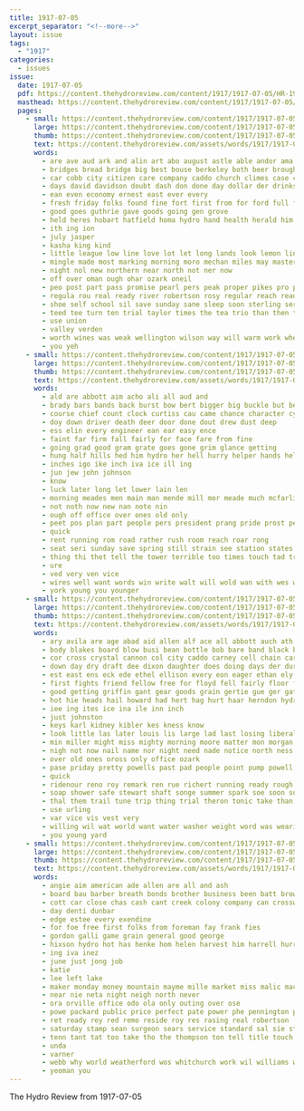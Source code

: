 ```yaml
---
title: 1917-07-05
excerpt_separator: "<!--more-->"
layout: issue
tags:
  - "1917"
categories:
  - issues
issue:
  date: 1917-07-05
  pdf: https://content.thehydroreview.com/content/1917/1917-07-05/HR-1917-07-05.pdf
  masthead: https://content.thehydroreview.com/content/1917/1917-07-05/masthead/HR-1917-07-05.jpg
  pages:
    - small: https://content.thehydroreview.com/content/1917/1917-07-05/small/HR-1917-07-05-01.jpg
      large: https://content.thehydroreview.com/content/1917/1917-07-05/large/HR-1917-07-05-01.jpg
      thumb: https://content.thehydroreview.com/content/1917/1917-07-05/thumbnails/HR-1917-07-05-01.jpg
      text: https://content.thehydroreview.com/assets/words/1917/1917-07-05/HR-1917-07-05-01.txt
      words:
        - are ave aud ark and alin art abo august astle able andor ama ali aid alf ald adams
        - bridges bread bridge big best bouse berkeley both beer brought buyer been band but brief bridgeport
        - car cobb city citizen care company caddo church climes case cap county comp cash cheeks chau con clear chas cool cost
        - days david davidson doubt dash don done day dollar der drinks daya ding
        - ean even economy ernest east ever every
        - fresh friday folks found fine fort first from for ford full fever fly
        - good goes guthrie gave goods going gen grove
        - held heres hobart hatfield homa hydro hand health herald him heads hern has heard had heal hon
        - ith ing ion
        - july jasper
        - kasha king kind
        - little league low line love lot let long lands look lemon ling lah large
        - mingle made most marking morning moro mechan miles may master man meal mers market mee many milano much money men more model mention
        - night nol new northern near north not ner now
        - off over oman ough ohar ozark oneil
        - peo post part pass promise pearl pers peak proper pikes pro place phe pees parks porch pleasant powell
        - regula rou real ready river robertson rosy regular reach reader road route
        - shoe self school sil save sunday sane sleep soon sterling sermon single screen subject sora soine sell see song sessions service season sale store sedan stand sales schoo south
        - teed tee turn ten trial taylor times the tea trio than then tennessee thing towns thralls texas trail town
        - use union
        - valley verden
        - worth wines was weak wellington wilson way will warm work wheat won weather wat well with west
        - you yeh
    - small: https://content.thehydroreview.com/content/1917/1917-07-05/small/HR-1917-07-05-02.jpg
      large: https://content.thehydroreview.com/content/1917/1917-07-05/large/HR-1917-07-05-02.jpg
      thumb: https://content.thehydroreview.com/content/1917/1917-07-05/thumbnails/HR-1917-07-05-02.jpg
      text: https://content.thehydroreview.com/assets/words/1917/1917-07-05/HR-1917-07-05-02.txt
      words:
        - ald are abbott aim acho ali all aud and
        - brady bars bands back burst bow bert bigger big buckle but begin ber been boy both bice blood bridge
        - course chief count clock curtiss cau came chance character cyrus camp company colonel come city center can
        - doy down driver death deer door done dout drew dust deep
        - ess elin every engineer ean ear easy ence
        - faint far firm fall fairly for face fare from fine
        - going grad good gram grate goes gone grim glance getting
        - hung half hills hed him hydro her hell hurry helper hands helen hold hearing had hour how horn hud horse holiday held hare
        - inches igo ike inch iva ice ill ing
        - jun jew john johnson
        - know
        - luck later long let lower lain len
        - morning meades men main man mende mill mor meade much mcfarlin mean money mee more marriage must meas made matter mobile martie
        - not noth now new nan note nin
        - ough off office over ones old only
        - peet pos plan part people pers president prang pride prost peer palace pleas pale pany
        - quick
        - rent running rom road rather rush room reach roar rong
        - seat seri sunday save spring still strain see station states side step sum surface she sprang share situ send state son strength stay shoulder string sens said stand set sowe
        - thing thi thet tell the tower terrible too times touch tad trom tay train table telling tom ted townsend thee
        - ure
        - ved very ven vice
        - wires well want words win write walt will wold wan with wes white wagon was work
        - york young you younger
    - small: https://content.thehydroreview.com/content/1917/1917-07-05/small/HR-1917-07-05-03.jpg
      large: https://content.thehydroreview.com/content/1917/1917-07-05/large/HR-1917-07-05-03.jpg
      thumb: https://content.thehydroreview.com/content/1917/1917-07-05/thumbnails/HR-1917-07-05-03.jpg
      text: https://content.thehydroreview.com/assets/words/1917/1917-07-05/HR-1917-07-05-03.txt
      words:
        - ary avila are age abad aid allen alf ace all abbott auch ath and ari
        - body blakes board blow busi bean bottle bob bare band black big bet buick best been brought blood bergthold but back butter base batter bebe break business buy bring bill barr
        - cor cross crystal cannon col city caddo carney cell chain car card call carpenter cece chester cream clark can clear cope cee che crank corn carbon cost con come
        - down day dry draft dee dixon daughter does doing days der during
        - est east ens eck ede ethel ellison every eon eager ethan ely
        - first fights friend fellow free for floyd fell fairly floor farm fand fine famous fly fort fields firm fred frank fund fede from fish
        - good getting griffin gant gear goods grain gertie gue ger gat grass
        - hot hie heads hail howard had hert hag hurt haar herndon hydro her honor heed han harness hand him hickey harvest hoot hoover hoch held home hardy half hook has house haye hard hess hum
        - iee ing ites ice ina ile inn inch
        - just johnston
        - keys karl kidney kibler kes kness know
        - look little las later louis lis large lad last losing liberal line lat list link less long
        - min miller might miss mighty morning moore matter mon morgan maret much mac mary may mer mildred monda mcfarlin most mat mogul man marsh market mills made many mil
        - nigh not now nail name nor night need nade notice north ness nicely ner new nen
        - over old ones oross only office ozark
        - pase priday pretty powells past pad people point pump powell penny piston punch pies pure pro price pinkerton part partner paper
        - quick
        - ridenour reno roy remark ren rue richert running ready rough riley red rivers ross
        - soap shower safe stewart shaft songe summer spark soe soon son shoulders sale sick stock spare spring service steady set sterling sides she sweat sell sunda sas save subject see sutton ser saturday swe showers sunday six sarah store
        - thal them trail tune trip thing trial theron tonic take than too the tag taylor town tie top thi taken tennessee tory try
        - use urling
        - var vice vis vest very
        - willing wil wat world want water washer weight word was wearing work way weather wee woods week wheat war wear wall wife ware with will well wind whirl waler weeks white wash why
        - you young yard
    - small: https://content.thehydroreview.com/content/1917/1917-07-05/small/HR-1917-07-05-04.jpg
      large: https://content.thehydroreview.com/content/1917/1917-07-05/large/HR-1917-07-05-04.jpg
      thumb: https://content.thehydroreview.com/content/1917/1917-07-05/thumbnails/HR-1917-07-05-04.jpg
      text: https://content.thehydroreview.com/assets/words/1917/1917-07-05/HR-1917-07-05-04.txt
      words:
        - angie aim american ade allen are all and ash
        - board bau barber breath bonds brother business been batt brown bran back best bie buy bank bradley bethel bond
        - cott car close chas cash cant creek colony company can crosswhite colorado cross cashier clyde caddo county charlie cancer copus clinton cool cheeks coo
        - day denti dunbar
        - edge estee every exendine
        - for foe free first folks from foreman fay frank fies
        - gordon galli game grain general good george
        - hixson hydro hot has henke hom helen harvest him harrell hurry home house handle how hee hinton
        - ing iva inez
        - june just jong job
        - katie
        - lee left lake
        - maker monday money mountain mayme mille market miss malic machin merit master many miller
        - near nie neta night neigh north never
        - ora orville office odo ola only outing over ose
        - powe packard public price perfect pate power phe pennington polter paper pee pro
        - ret ready rey red remo reside roy res rasing real robertson
        - saturday stamp sean surgeon sears service standard sal sie stuff scott sat sunday state shorts shanks ser sack
        - tenn tant tat too take tho the thompson ton tell title touch thi tonic tay tal teen thys
        - unda
        - varner
        - webb why world weatherford wos whitchurch work wil williams week with will want wife webster
        - yeoman you
---
```


The Hydro Review from 1917-07-05

<!--more-->

